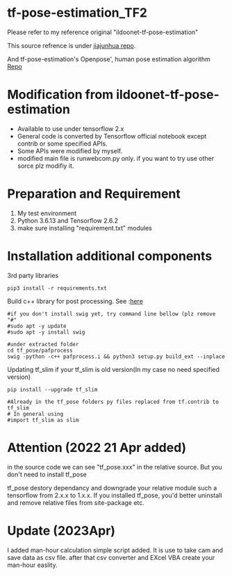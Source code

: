 # tf-pose-estimation_TF2
Please refer to my reference original "ildoonet-tf-pose-estimation"

This source refrence  is under [jiajunhua repo](https://github.com/jiajunhua/ildoonet-tf-pose-estimation).

And tf-pose-estimation's Openpose', human pose estimation algorithm [Repo](https://github.com/CMU-Perceptual-Computing-Lab/openpose)

# Modification from ildoonet-tf-pose-estimation

* Available to use under tensorflow 2.x
* General code is converted by Tensorflow official notebook except contrib or some specified APIs.
* Some APIs were modified by myself.
* modified main file is runwebcom.py only. if you want to try use other sorce plz modifiy it.

# Preparation and Requirement
1. My test environment
2. Python 3.6.13 and Tensorflow 2.6.2
3. make sure installing "requirement.txt" modules

# Installation additional components
3rd party libraries

```
pip3 install -r requirements.txt

```

Build c++ library for post processing. See :[here](https://github.com/ildoonet/tf-pose-estimation/tree/master/tf_pose/pafprocess)

```
#if you don't install swig yet, try command line bellow (plz remove "#"
#sudo apt -y update 
#sudo apt -y install swig

#under extracted folder
cd tf_pose/pafprocess
swig -python -c++ pafprocess.i && python3 setup.py build_ext --inplace

```

Updating tf_slim if your tf_slim is old version(In my case no need specified version)

```
pip install --upgrade tf_slim

#Already in the tf_pose folders py files replaced from tf.contrib to tf_slim
# In general using
#import tf_slim as slim

```

# Attention (2022 21 Apr added)

in the source code we can see "tf_pose.xxx" in the relative source.
But you don't need to install tf_pose 

tf_pose destory dependancy and downgrade your relative module such a tensorflow from 2.x.x to 1.x.x.
If you installed tf_pose, you'd better uninstall and remove relative files from site-package etc.

# Update (2023Apr)

I added man-hour calculation simple script added.
It is use to take cam and save data as csv file.
after that csv converter and EXcel VBA create your man-hour easlity.

